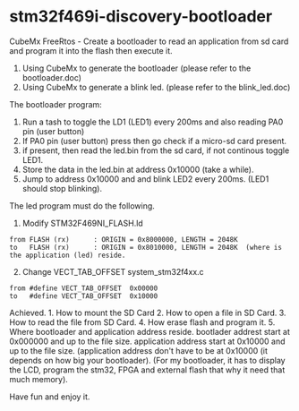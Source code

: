 # stm32f469i-discovery-bootloader
CubeMx FreeRtos - Create a bootloader to read an application from sd card and program it into the flash then execute it.

1. Using CubeMx to generate the bootloader (please refer to the bootloader.doc)
2. Using CubeMx to generate a blink led.   (please refer to the blink_led.doc)

The bootloader program:
  1. Run a tash to toggle the LD1 (LED1) every 200ms and also reading PA0 pin (user button)
  2. If PA0 pin (user button) press then go check if a micro-sd card present.
  3. if present, then read the led.bin from the sd card, if not continous toggle LED1.
  4. Store the data in the led.bin at address 0x10000 (take a while).
  5. Jump to address 0x10000 and and blink LED2 every 200ms. (LED1 should stop blinking).
  
The led program must do the following.
  1. Modify STM32F469NI_FLASH.ld
  
    from FLASH (rx)      : ORIGIN = 0x8000000, LENGTH = 2048K
    to   FLASH (rx)      : ORIGIN = 0x8010000, LENGTH = 2048K  (where is the application (led) reside.
     
  2. Change VECT_TAB_OFFSET system_stm32f4xx.c 
  
    from #define VECT_TAB_OFFSET  0x00000
    to   #define VECT_TAB_OFFSET  0x10000 
  
  Achieved.
    1. How to mount the SD Card
    2. How to open a file in SD Card.
    3. How to read the file from SD Card.
    4. How erase flash and program it.
    5. Where bootloader and application address reside.
       bootlader addrest start at 0x000000 and up to the file size.
       application address start at 0x10000 and up to the file size.
       (application address don't have to be at 0x10000 (it depends on how big your bootloader).
       (For my bootloader, it has to display the LCD, program the stm32, FPGA and external flash
          that why it need that much memory).
    
  Have fun and enjoy it.
